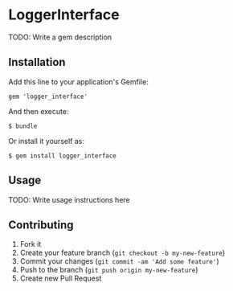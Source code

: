# LoggerInterface

TODO: Write a gem description

## Installation

Add this line to your application's Gemfile:

    gem 'logger_interface'

And then execute:

    $ bundle

Or install it yourself as:

    $ gem install logger_interface

## Usage

TODO: Write usage instructions here

## Contributing

1. Fork it
2. Create your feature branch (`git checkout -b my-new-feature`)
3. Commit your changes (`git commit -am 'Add some feature'`)
4. Push to the branch (`git push origin my-new-feature`)
5. Create new Pull Request
